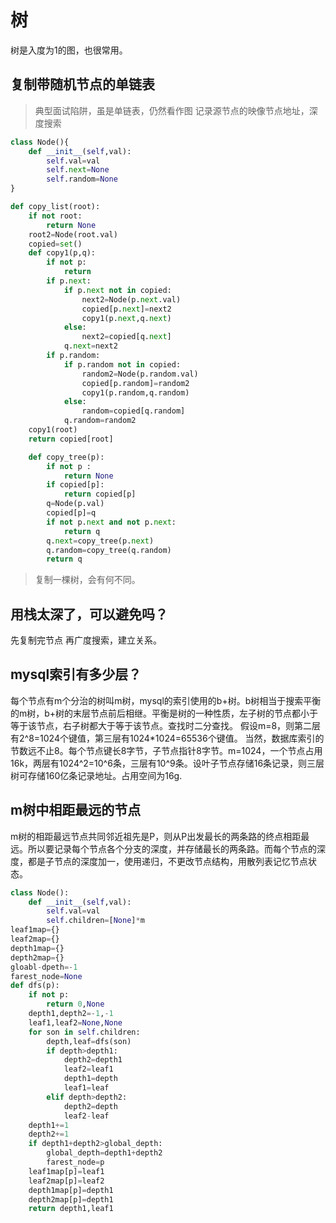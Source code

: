 # 树

树是入度为1的图，也很常用。

## 复制带随机节点的单链表
>典型面试陷阱，虽是单链表，仍然看作图
记录源节点的映像节点地址，深度搜索

```python
class Node(){
    def __init__(self,val):
        self.val=val
        self.next=None
        self.random=None
}

def copy_list(root):
    if not root:
        return None
    root2=Node(root.val)
    copied=set()
    def copy1(p,q):
        if not p:
            return
        if p.next:
            if p.next not in copied:
                next2=Node(p.next.val)
                copied[p.next]=next2
                copy1(p.next,q.next)        
            else:
                next2=copied[q.next]
            q.next=next2
        if p.random:
            if p.random not in copied:
                random2=Node(p.random.val)
                copied[p.random]=random2
                copy1(p.random,q.random)    
            else:
                random=copied[q.random]
            q.random=random2
    copy1(root)
    return copied[root]

    def copy_tree(p):
        if not p :
            return None
        if copied[p]:
            return copied[p]
        q=Node(p.val)
        copied[p]=q
        if not p.next and not p.next:
            return q
        q.next=copy_tree(p.next)
        q.random=copy_tree(q.random)
        return q

```
>复制一棵树，会有何不同。

## 用栈太深了，可以避免吗？
先复制完节点
再广度搜索，建立关系。

## mysql索引有多少层？
每个节点有m个分治的树叫m树，mysql的索引使用的b+树。b树相当于搜索平衡的m树，b+树的末层节点前后相继。平衡是树的一种性质，左子树的节点都小于等于该节点，右子树都大于等于该节点。查找时二分查找。
假设m=8，则第二层有2^8=1024个键值，第三层有1024*1024=65536个键值。
当然，数据库索引的节数远不止8。每个节点键长8字节，子节点指针8字节。m=1024，一个节点占用16k，两层有1024^2=10^6条，三层有10^9条。设叶子节点存储16条记录，则三层树可存储160亿条记录地址。占用空间为16g.


## m树中相距最远的节点
m树的相距最远节点共同邻近祖先是P，则从P出发最长的两条路的终点相距最远。所以要记录每个节点各个分支的深度，并存储最长的两条路。而每个节点的深度，都是子节点的深度加一，使用递归，不更改节点结构，用散列表记忆节点状态。
```python
class Node():
    def __init__(self,val):
        self.val=val
        self.children=[None]*m
leaf1map={}
leaf2map={}
depth1map={}
depth2map={}
gloabl-dpeth=-1
farest_node=None
def dfs(p):
    if not p:
        return 0,None
    depth1,depth2=-1,-1
    leaf1,leaf2=None,None
    for son in self.children:
        depth,leaf=dfs(son)
        if depth>depth1:
            depth2=depth1
            leaf2=leaf1
            depth1=depth
            leaf1=leaf
        elif depth>depth2:
            depth2=depth
            leaf2-leaf
    depth1+=1
    depth2+=1
    if depth1+depth2>global_depth:
        global_depth=depth1+depth2
        farest_node=p
    leaf1map[p]=leaf1
    leaf2map[p]=leaf2
    depth1map[p]=depth1
    depth2map[p]=depth1
    return depth1,leaf1

```

